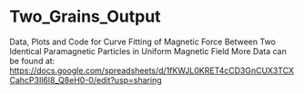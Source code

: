 # Two_Grains_Output

Data, Plots and Code for Curve Fitting of Magnetic Force Between Two Identical Paramagnetic Particles in Uniform Magnetic Field
More Data can be found at: https://docs.google.com/spreadsheets/d/1fKWJL0KRET4cCD3GnCUX3TCXCahcP3Il6l8_Q8eH0-0/edit?usp=sharing
